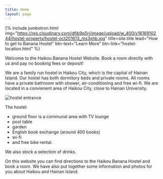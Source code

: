 ```yaml
---
title: Home
layout: page
---
```


{% include jumbotron.html img="https://res.cloudinary.com/dfjb9p5ri/image/upload/w_400/v1616910244/hostel-property/hostel-oct201613_ms3xhb.jpg" title=site.title lead="How to get to Banana Hostel" btn-text="Learn More" btn-link="hostel-location.html" %}

Welcome to the Haikou Banana Hostel Website. Book a room directly with us and pay no booking fees or deposit! 

We are a family run hostel in Haikou City, which is the capital of Hainan Island. Our hostel has both dormitory beds and private rooms. All rooms have a private bathroom with shower, air-conditioning and free wi-fi. We are located in a convienent area of Haikou City, close to Hainan University.

![hostel entrance](https://res.cloudinary.com/dfjb9p5ri/image/upload/w_400/v1616910244/hostel-property/hostel-oct201613_ms3xhb.jpg)

The hostel:

- ground floor is a communal area with TV lounge
- pool table
- garden
- English book exchange (around 400 books)
- wi-fi
- and free bike rental.

We also stock a selection of drinks.

On this website you can find directions to the Haikou Banana Hostel and book a room. We have also put together some information and photos for you about Haikou and Hainan Island.
